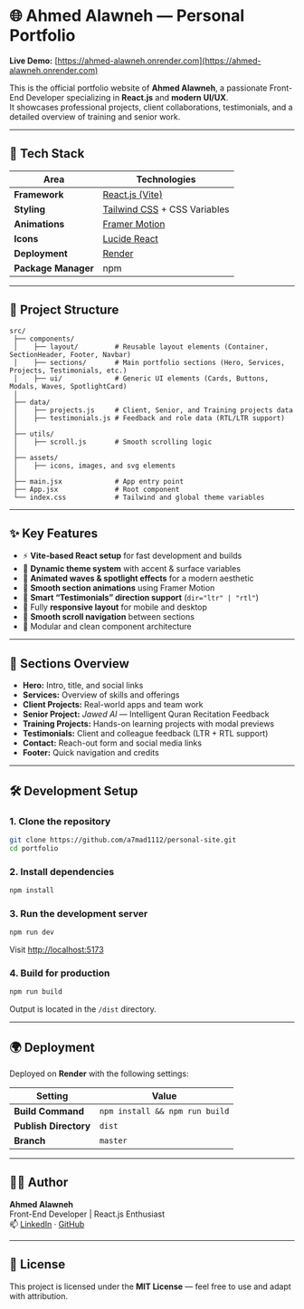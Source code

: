 # 🌐 Ahmed Alawneh — Personal Portfolio

**Live Demo:** [https://ahmed-alawneh.onrender.com](https://ahmed-alawneh.onrender.com)

This is the official portfolio website of **Ahmed Alawneh**, a passionate Front-End Developer specializing in **React.js** and **modern UI/UX**.  
It showcases professional projects, client collaborations, testimonials, and a detailed overview of training and senior work.

---

## 🚀 Tech Stack

| Area | Technologies |
|------|---------------|
| **Framework** | [React.js (Vite)](https://vitejs.dev/) |
| **Styling** | [Tailwind CSS](https://tailwindcss.com/) + CSS Variables |
| **Animations** | [Framer Motion](https://www.framer.com/motion/) |
| **Icons** | [Lucide React](https://lucide.dev/) |
| **Deployment** | [Render](https://render.com/) |
| **Package Manager** | npm |

---

## 📁 Project Structure

```
src/
 ├── components/
 │    ├── layout/         # Reusable layout elements (Container, SectionHeader, Footer, Navbar)
 │    ├── sections/       # Main portfolio sections (Hero, Services, Projects, Testimonials, etc.)
 │    ├── ui/             # Generic UI elements (Cards, Buttons, Modals, Waves, SpotlightCard)
 │
 ├── data/
 │    ├── projects.js     # Client, Senior, and Training projects data
 │    ├── testimonials.js # Feedback and role data (RTL/LTR support)
 │
 ├── utils/
 │    ├── scroll.js       # Smooth scrolling logic
 │
 ├── assets/
 │    ├── icons, images, and svg elements
 │
 ├── main.jsx             # App entry point
 ├── App.jsx              # Root component
 └── index.css            # Tailwind and global theme variables
```

---

## ✨ Key Features

- ⚡ **Vite-based React setup** for fast development and builds  
- 🎨 **Dynamic theme system** with accent & surface variables  
- 🌊 **Animated waves & spotlight effects** for a modern aesthetic  
- 🎥 **Smooth section animations** using Framer Motion  
- 🧠 **Smart “Testimonials” direction support** (`dir="ltr" | "rtl"`)  
- 📱 Fully **responsive layout** for mobile and desktop  
- 🔗 **Smooth scroll navigation** between sections  
- 📂 Modular and clean component architecture  

---

## 🧩 Sections Overview

- **Hero:** Intro, title, and social links  
- **Services:** Overview of skills and offerings  
- **Client Projects:** Real-world apps and team work  
- **Senior Project:** *Jawed AI* — Intelligent Quran Recitation Feedback  
- **Training Projects:** Hands-on learning projects with modal previews  
- **Testimonials:** Client and colleague feedback (LTR + RTL support)  
- **Contact:** Reach-out form and social media links  
- **Footer:** Quick navigation and credits  

---

## 🛠️ Development Setup

### 1. Clone the repository
```bash
git clone https://github.com/a7mad1112/personal-site.git
cd portfolio
```

### 2. Install dependencies
```bash
npm install
```

### 3. Run the development server
```bash
npm run dev
```
Visit [http://localhost:5173](http://localhost:5173)

### 4. Build for production
```bash
npm run build
```
Output is located in the `/dist` directory.

---

## 🌍 Deployment

Deployed on **Render** with the following settings:

| Setting | Value |
|----------|--------|
| **Build Command** | `npm install && npm run build` |
| **Publish Directory** | `dist` |
| **Branch** | `master` |

---

## 🧑‍💻 Author

**Ahmed Alawneh**  
Front-End Developer | React.js Enthusiast  
📫 [LinkedIn](https://www.linkedin.com/in/ahmedalalawneh/) · [GitHub](https://github.com/a7mad1112)

---

## 📜 License
This project is licensed under the **MIT License** — feel free to use and adapt with attribution.
